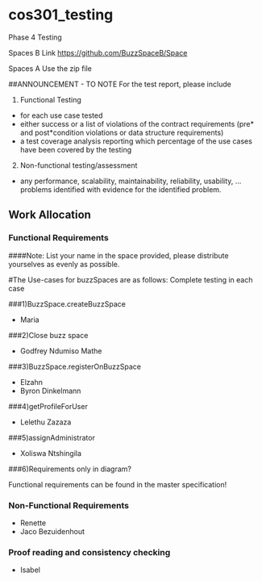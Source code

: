 # cos301_testing
Phase 4 Testing

Spaces B Link
https://github.com/BuzzSpaceB/Space

Spaces A
Use  the zip file



##ANNOUNCEMENT - TO NOTE
 For the test report, please include
 
1) Functional Testing

* for each use case tested
* either success or a list of violations of the contract requirements (pre* and post*condition violations or data structure requirements)
* a test coverage analysis reporting which percentage of the use cases have been covered by the testing

2) Non-functional testing/assessment

* any performance, scalability, maintainability, reliability, usability, ... problems identified with evidence for the identified problem.

## Work Allocation
### Functional Requirements
####Note: List your name in the space provided,
	please distribute yourselves as evenly
	as possible.

#The Use-cases for buzzSpaces are as follows: Complete testing in each case

###1)BuzzSpace.createBuzzSpace 
* Maria 


	
###2)Close buzz space
* Godfrey Ndumiso Mathe 


	
###3)BuzzSpace.registerOnBuzzSpace
* Elzahn
* Byron Dinkelmann


	
###4)getProfileForUser
* Lelethu Zazaza


###5)assignAdministrator
* Xoliswa Ntshingila

###6)Requirements only in diagram?
	
Functional requirements can be found in the master specification!

### Non-Functional Requirements
* Renette
* Jaco Bezuidenhout

### Proof reading and consistency checking 
* Isabel 